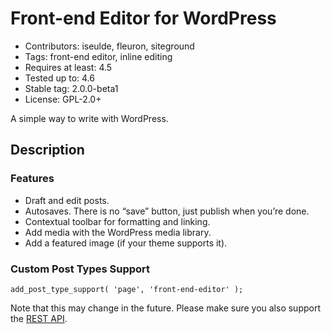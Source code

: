 # Front-end Editor for WordPress

* Contributors:      iseulde, fleuron, siteground
* Tags:              front-end editor, inline editing
* Requires at least: 4.5
* Tested up to:      4.6
* Stable tag:        2.0.0-beta1
* License:           GPL-2.0+

A simple way to write with WordPress.

## Description

### Features

* Draft and edit posts.
* Autosaves. There is no “save” button, just publish when you’re done.
* Contextual toolbar for formatting and linking.
* Add media with the WordPress media library.
* Add a featured image (if your theme supports it).

### Custom Post Types Support

```
add_post_type_support( 'page', 'front-end-editor' );
```

Note that this may change in the future. Please make sure you also support the [REST API](http://v2.wp-api.org/extending/custom-content-types/).
